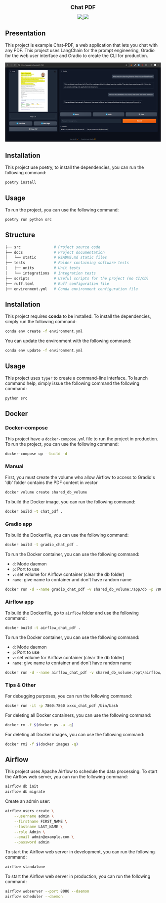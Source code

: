<div align="center">
    <h1 style="font-size: large; font-weight: bold;">Chat PDF</h1>
    <a href="#">
        <img src="https://img.shields.io/badge/Python-3.12-0">
    </a>
    <a href="#">
        <img src="https://img.shields.io/badge/License-MIT-f">
    </a>
  <br>
</div>

## Presentation

This project is example Chat-PDF, a web application that lets you chat with any PDF. This project uses LangChain for the
prompt engineering, Gradio for the web user interface and Gradio to create the CLI for production.

![presentation_1.png](docs/static/presentation_1.png)

## Installation

This project use poetry, to install the dependencies, you can run the following command:

```bash
poetry install
```

## Usage

To run the project, you can use the following command:

```bash
poetry run python src
```

## Structure

```bash
├── src               # Project source code
├── docs              # Project documentation
│   └── static        # README.md static files
├── tests             # Folder containing software tests
│   ├── units         # Unit tests
│   └── integrations  # Integration tests
├── scripts           # Useful scripts for the project (no CI/CD)
├── ruff.toml         # Ruff configuration file
├── environment.yml   # Conda environment configuration file
```

## Installation

This project requires **conda** to be installed. To install the dependencies, simply run the following command:

```bash
conda env create -f environment.yml
```

You can update the environment with the following command:

```bash
conda env update -f environment.yml
```

## Usage

This project uses `typer` to create a command-line interface. To launch command help, simply issue the following command
the following command:

```bash
python src
```

## Docker

### Docker-compose

This project have a `docker-compose.yml` file to run the project in production. To run the project, you can use the
following command:

```bash
docker-compose up --build -d
```

### Manual

First, you must create the volume who allow Airflow to access to Gradio's 'db' folder contains the PDF content in vector

```bash
docker volume create shared_db_volume
```

To build the Docker image, you can run the following command:

```bash
docker build -t chat_pdf .
```

### Gradio app

To build the Dockerfile, you can use the following command:

```bash
docker build -t gradio_chat_pdf .
```

To run the Docker container, you can use the following command:

- `d`: Mode daemon
- `p`: Port to use
- `v`: set volume for Airflow container (clear the db folder)
- `name`: give name to container and don't have random name

```bash
docker run -d --name gradio_chat_pdf -v shared_db_volume:/app/db -p 7860:7860 gradio_chat_pdf
```

### Airflow app

To build the Dockerfile, go to `airflow` folder and use the following command:

```bash
docker build -t airflow_chat_pdf .
```

To run the Docker container, you can use the following command:

- `d`: Mode daemon
- `p`: Port to use
- `v`: set volume for Airflow container (clear the db folder)
- `name`: give name to container and don't have random name

```bash
docker run -d --name airflow_chat_pdf -v shared_db_volume:/opt/airflow/db -p 8080:8080 airflow_chat_pdf
```

### Tips & Other

For debugging purposes, you can run the following command:

```bash
docker run -it -p 7860:7860 xxxx_chat_pdf /bin/bash
```

For deleting all Docker containers, you can use the following command:

```bash
docker rm -f $(docker ps -a -q)
```

For deleting all Docker images, you can use the following command:

```bash
docker rmi -f $(docker images -q)
```

## Airflow

This project uses Apache Airflow to schedule the data processing. To start the Airflow web server, you can run the
following command:

```bash
airflow db init
airflow db migrate
```

Create an admin user:

```bash
airflow users create \
    --username admin \
    --firstname FIRST_NAME \
    --lastname LAST_NAME \
    --role Admin \
    --email admin@example.com \
    --password admin
```
To start the Airflow web server in development, you can run the following command:

```bash
airflow standalone
```

To start the Airflow web server in production, you can run the following command:

```bash
airflow webserver --port 8080 --daemon
airflow scheduler --daemon
```